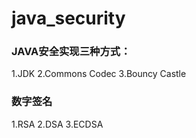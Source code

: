 # java_security

### JAVA安全实现三种方式：
1.JDK 2.Commons Codec 3.Bouncy Castle


### 数字签名
1.RSA 2.DSA 3.ECDSA

